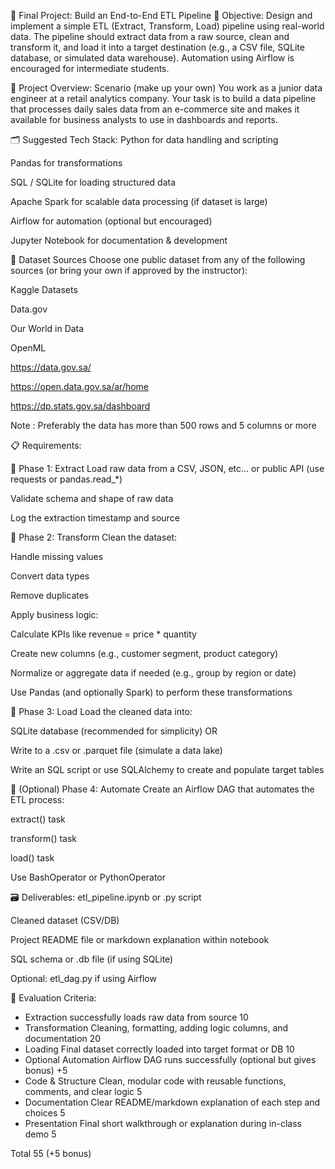 🏁 Final Project: Build an End-to-End ETL Pipeline
🎯 Objective:
Design and implement a simple ETL (Extract, Transform, Load) pipeline using real-world data. The pipeline should extract data from a raw source, clean and transform it, and load it into a target destination (e.g., a CSV file, SQLite database, or simulated data warehouse). Automation using Airflow is encouraged for intermediate students.

🧩 Project Overview:
Scenario (make up your own)
You work as a junior data engineer at a retail analytics company. Your task is to build a data pipeline that processes daily sales data from an e-commerce site and makes it available for business analysts to use in dashboards and reports.

🗂️ Suggested Tech Stack:
Python for data handling and scripting

Pandas for transformations

SQL / SQLite for loading structured data

Apache Spark for scalable data processing (if dataset is large)

Airflow for automation (optional but encouraged)

Jupyter Notebook for documentation & development

🧪 Dataset Sources
Choose one public dataset from any of the following sources (or bring your own if approved by the instructor):

Kaggle Datasets

Data.gov

Our World in Data

OpenML

https://data.gov.sa/

https://open.data.gov.sa/ar/home

https://dp.stats.gov.sa/dashboard

Note : Preferably the data has more than 500 rows and 5 columns or more


📋 Requirements:

🔹 Phase 1: Extract
Load raw data from a CSV, JSON, etc... or public API (use requests or pandas.read_*)

Validate schema and shape of raw data

Log the extraction timestamp and source

🔹 Phase 2: Transform
Clean the dataset:

Handle missing values

Convert data types

Remove duplicates

Apply business logic:

Calculate KPIs like revenue = price * quantity

Create new columns (e.g., customer segment, product category)

Normalize or aggregate data if needed (e.g., group by region or date)

Use Pandas (and optionally Spark) to perform these transformations

🔹 Phase 3: Load
Load the cleaned data into:

SQLite database (recommended for simplicity) OR

Write to a .csv or .parquet file (simulate a data lake)

Write an SQL script or use SQLAlchemy to create and populate target tables

🔹 (Optional) Phase 4: Automate
Create an Airflow DAG that automates the ETL process:

extract() task

transform() task

load() task

Use BashOperator or PythonOperator

🗃️ Deliverables:
etl_pipeline.ipynb or .py script

Cleaned dataset (CSV/DB)

Project README file or markdown explanation within notebook

SQL schema or .db file (if using SQLite)

Optional: etl_dag.py if using Airflow


🧠 Evaluation Criteria:

- Extraction	successfully loads raw data from source	10
- Transformation	Cleaning, formatting, adding logic columns, and documentation	20
- Loading	Final dataset correctly loaded into target format or DB	10
- Optional Automation	Airflow DAG runs successfully (optional but gives bonus)	+5
- Code & Structure	Clean, modular code with reusable functions, comments, and clear logic	5
- Documentation	Clear README/markdown explanation of each step and choices	5
- Presentation	Final short walkthrough or explanation during in-class demo	5
  
Total		55 (+5 bonus)
